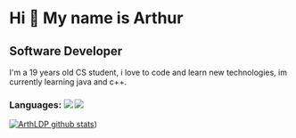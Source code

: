 Hi 👋 My name is Arthur
==========================

Software Developer
-----------------------------

I'm a 19 years old CS student, i love to code and learn new technologies, im currently learning java and c++.

### Languages: <img src = "https://img.shields.io/badge/C%2B%2B-00599C?style=for-the-badge&logo=c%2B%2B&logoColor=white"/> <img src = "https://img.shields.io/badge/Java-f20707?style=for-the-badge&logo=java&logoColor=blue"/>

[![ArthLDP github stats](https://github-readme-stats.vercel.app/api?username=ArthLDP&show_icons=true&title_color=fff&icon_color=37aaff&text_color=f8f8f2&bg_color=171c24&count_private=true)](https://github.com/ArthLDP))
